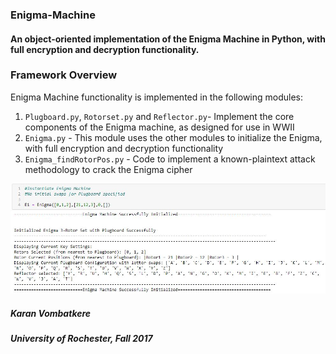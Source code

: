 ### Enigma-Machine
#### An object-oriented implementation of the Enigma Machine in Python, with full encryption and decryption functionality.

### Framework Overview
Enigma Machine functionality is implemented in the following modules:
1. ```Plugboard.py```, ```Rotorset.py``` and ```Reflector.py```- Implement the core components of the Enigma machine, as designed for use in WWII
2. ```Enigma.py``` - This module uses the other modules to initialize the Enigma, with full encryption and decryption functionality
3. ```Enigma_findRotorPos.py``` - Code to implement a known-plaintext attack methodology to crack the Enigma cipher

![EnigmaMachine](/images/enigma_init.jpg)


##### Karan Vombatkere
##### University of Rochester, Fall 2017
